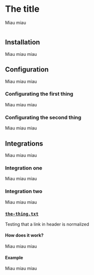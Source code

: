 # The title

Miau miau

```scala mdoc:toc

```

## Installation

Miau miau miau

## Configuration

Miau miau miau

### Configurating the first thing

Miau miau miau

### Configurating the second thing

Miau miau miau

## Integrations

Miau miau miau

### Integration one

Miau miau miau

### Integration two

Miau miau miau

### [`the-thing.txt`](https://www.example.com)

Testing that a link in header is normalized

#### How does it work?

Miau miau miau

#### Example

Miau miau miau
